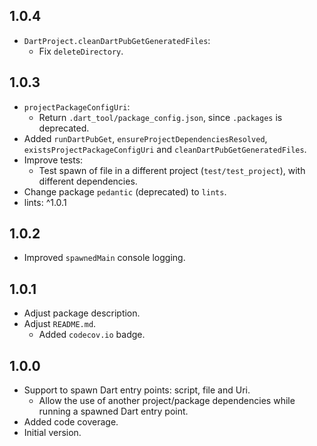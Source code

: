 ## 1.0.4

- `DartProject.cleanDartPubGetGeneratedFiles`: 
  - Fix `deleteDirectory`.

## 1.0.3

- `projectPackageConfigUri`:
  - Return `.dart_tool/package_config.json`, since `.packages` is deprecated.
- Added `runDartPubGet`, `ensureProjectDependenciesResolved`,
  `existsProjectPackageConfigUri` and `cleanDartPubGetGeneratedFiles`.
- Improve tests:
  - Test spawn of file in a different project (`test/test_project`),
    with different dependencies.
- Change package `pedantic` (deprecated) to `lints`.
- lints: ^1.0.1

## 1.0.2

- Improved `spawnedMain` console logging.

## 1.0.1

- Adjust package description.
- Adjust `README.md`.
  - Added `codecov.io` badge.

## 1.0.0

- Support to spawn Dart entry points: script, file and Uri.
  - Allow the use of another project/package dependencies while
    running a spawned Dart entry point.
- Added code coverage.
- Initial version.
